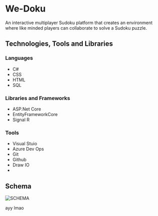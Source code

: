 # We-Doku

An interactive multiplayer Sudoku platform that creates an environment where like minded players can collaborate to solve a Sudoku puzzle.

## Technologies, Tools and Libraries

### Languages

- C#
- CSS
- HTML
- SQL

### Libraries and Frameworks

- ASP.Net Core
- EntityFrameworkCore
- Signal R

### Tools

- Visual Stuio
- Azure Dev Ops
- Git
- Github
- Draw IO
- 

## Schema

![SCHEMA]()

ayy lmao